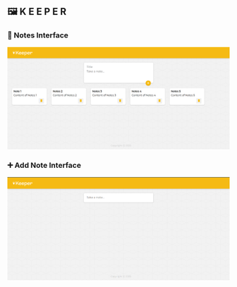 ## 🖼️ K E E P E R

### 📝 Notes Interface
![Notes UI](https://github.com/Darshan0244/KeeperApp/blob/4f8f9bf7102cae6b1605fd287a09e276eab2824e/Screenshot%202025-06-11%20205043.png)

### ➕ Add Note Interface
![Add Note UI](https://github.com/Darshan0244/KeeperApp/blob/4f8f9bf7102cae6b1605fd287a09e276eab2824e/Screenshot%202025-06-11%20205235.png)
